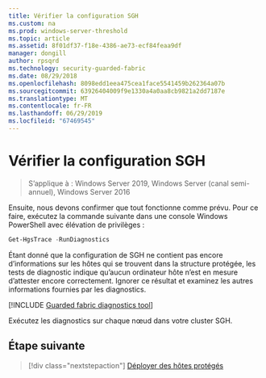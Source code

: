 ```yaml
---
title: Vérifier la configuration SGH
ms.custom: na
ms.prod: windows-server-threshold
ms.topic: article
ms.assetid: 8f01df37-f18e-4386-ae73-ecf84feaa9df
manager: dongill
author: rpsqrd
ms.technology: security-guarded-fabric
ms.date: 08/29/2018
ms.openlocfilehash: 8098edd1eea475cea1face5541459b262364a07b
ms.sourcegitcommit: 63926404009f9e1330a4a0aa8cb9821a2dd7187e
ms.translationtype: MT
ms.contentlocale: fr-FR
ms.lasthandoff: 06/29/2019
ms.locfileid: "67469545"
---
```

# <a name="verify-the-hgs-configuration"></a>Vérifier la configuration SGH

>S’applique à : Windows Server 2019, Windows Server (canal semi-annuel), Windows Server 2016


Ensuite, nous devons confirmer que tout fonctionne comme prévu. Pour ce faire, exécutez la commande suivante dans une console Windows PowerShell avec élévation de privilèges :

```powershell
Get-HgsTrace -RunDiagnostics
```

Étant donné que la configuration de SGH ne contient pas encore d’informations sur les hôtes qui se trouvent dans la structure protégée, les tests de diagnostic indique qu’aucun ordinateur hôte n’est en mesure d’attester encore correctement. Ignorer ce résultat et examinez les autres informations fournies par les diagnostics.

[!INCLUDE [Guarded fabric diagnostics tool](../../../includes/guarded-fabric-diagnostics-tool.md)] 

Exécutez les diagnostics sur chaque nœud dans votre cluster SGH.

## <a name="next-step"></a>Étape suivante

> [!div class="nextstepaction"]
> [Déployer des hôtes protégés](guarded-fabric-configure-hgs-with-authorized-hyper-v-hosts.md)

